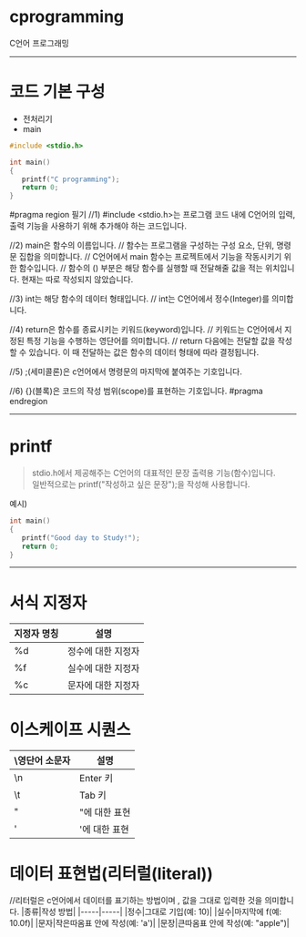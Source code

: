 # cprogramming

C언어 프로그래밍 


<hr/>


# 코드 기본 구성
+ 전처리기
+ main

```c
#include <stdio.h>

int main()
{
   printf("C programming");
   return 0;
}
```
#pragma region 필기
//1) #include <stdio.h>는 프로그램 코드 내에 C언어의 입력,출력 기능을 사용하기 위해 추가해야 하는 코드입니다.

//2) main은 함수의 이름입니다.
//   함수는 프로그램을 구성하는 구성 요소, 단위, 명령문 집합을 의미합니다.
//   C언어에서 main 함수는 프로젝트에서 기능을 작동시키기 위한 함수입니다.
//   함수의 () 부분은 해당 함수를 실행할 때 전달해줄 값을 적는 위치입니다. 현재는 따로 작성되지 않았습니다.

//3) int는 해당 함수의 데이터 형태입니다.
//   int는 C언어에서 정수(Integer)를 의미합니다.

//4) return은 함수를 종료시키는 키워드(keyword)입니다.
//   키워드는 C언어에서 지정된 특정 기능을 수행하는 영단어를 의미합니다.
//   return 다음에는 전달할 값을 작성할 수 있습니다. 이 때 전달하는 값은 함수의 데이터 형태에 따라 결정됩니다.

//5) ;(세미콜론)은 c언어에서 명령문의 마지막에 붙여주는 기호입니다.

//6) {}(블록)은 코드의 작성 범위(scope)를 표현하는 기호입니다.
#pragma endregion

<hr/>

# printf
> stdio.h에서 제공해주는 C언어의 대표적인 문장 출력용 기능(함수)입니다.<br>
> 일반적으로는 printf("작성하고 싶은 문장");을 작성해 사용합니다.

예시)
```c
int main()
{
   printf("Good day to Study!");
   return 0;
}
```

<hr/>

# 서식 지정자
|지정자 명칭|설명|
|-----|-----|
|%d|정수에 대한 지정자|
|%f|실수에 대한 지정자|
|%c|문자에 대한 지정자|

# 이스케이프 시퀀스
|\영단어 소문자|설명|
|-----|-----|
|\n|Enter 키|
|\t|Tab 키|
|\"|"에 대한 표현|
|\'|'에 대한 표현|

# 데이터 표현법(리터럴(literal))
//리터럴은 c언어에서 데이터를 표기하는 방법이며 , 값을 그대로 입력한 것을 의미합니다.
|종류|작성 방법|
|-----|-----|
|정수|그대로 기입(예: 10)|
|실수|마지막에 f(예: 10.0f)|
|문자|작은따옴표 안에 작성(예: 'a')|
|문장|큰따옴표 안에 작성(예: "apple")|
